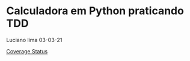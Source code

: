 <h1> Calculadora em Python praticando TDD </h1>


Luciano lima
03-03-21


[Coverage Status](https://travis-ci.com/LucianoLimaNunes/calccest.svg?branch=main)


